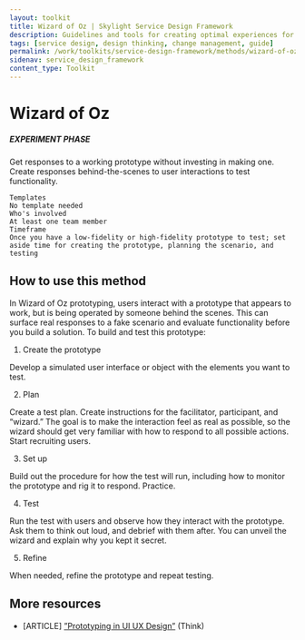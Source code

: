```yaml
---
layout: toolkit
title: Wizard of Oz | Skylight Service Design Framework
description: Guidelines and tools for creating optimal experiences for both users and your organization.
tags: [service design, design thinking, change management, guide]
permalink: /work/toolkits/service-design-framework/methods/wizard-of-oz/
sidenav: service_design_framework
content_type: Toolkit
---
```


# Wizard of Oz

##### EXPERIMENT PHASE

Get responses to a working prototype without investing in making one. Create responses behind-the-scenes to user interactions to test functionality.


```
Templates
No template needed
Who's involved
At least one team member
Timeframe
Once you have a low-fidelity or high-fidelity prototype to test; set aside time for creating the prototype, planning the scenario, and testing
```


## How to use this method

In Wizard of Oz prototyping, users interact with a prototype that appears to work, but is being operated by someone behind the scenes. This can surface real responses to a fake scenario and evaluate functionality before you build a solution. To build and test this prototype:



1. Create the prototype

Develop a simulated user interface or object with the elements you want to test.



2. Plan

Create a test plan. Create instructions for the facilitator, participant, and “wizard.” The goal is to make the interaction feel as real as possible, so the wizard should get very familiar with how to respond to all possible actions. Start recruiting users.



3. Set up

Build out the procedure for how the test will run, including how to monitor the prototype and rig it to respond. Practice.



4. Test

Run the test with users and observe how they interact with the prototype. Ask them to think out loud, and debrief with them after. You can unveil the wizard and explain why you kept it secret.



5. Refine

When needed, refine the prototype and repeat testing.

## More resources



* [ARTICLE] [”Prototyping in UI UX Design”](https://think.design/user-design-research/prototyping/) (Think)
